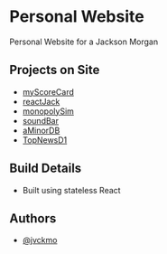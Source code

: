 # Personal Website
Personal Website for a Jackson Morgan

## Projects on Site
* [myScoreCard](https://github.com/jvckmo/myscorecard.xyz)
* [reactJack](https://github.com/jvckmo/blackjack)
* [monopolySim](https://github.com/jvckmo/monopolySim)
* [soundBar](https://github.com/jvckmo/SoundBar)
* [aMinorDB](https://github.com/jvckmo/aminordb)
* [TopNewsD1](https://github.com/jvckmo/topnewsd1)

## Build Details
* Built using stateless React

## Authors
* [@jvckmo](https://www.github.com/jvckmo)